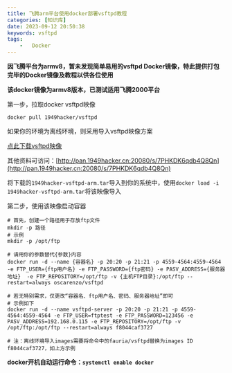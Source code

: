 ```yaml
---
title: 飞腾arm平台使用docker部署vsftpd教程
categories: [知识库]
date: 2023-09-12 20:50:38
keywords: vsftpd
tags:
    -   Docker
---
```


**因飞腾平台为armv8，暂未发现简单易用的vsftpd Docker镜像，特此提供打包完毕的Docker镜像及教程以供各位使用**

<!-- more -->

**该docker镜像为armv8版本，已测试适用飞腾2000平台**

第一步，拉取docker vsftpd映像

`docker pull 1949hacker/vsftpd`

如果你的环境为离线环境，则采用导入vsftpd映像方案

[点此下载vsftpd映像](http://pan.1949hacker.cn:20080/s/7PHKDK6qdb4Q8Qn/download?path=%2Fdocker%20images&files=1949hacker-vsftpd-arm.tar&downloadStartSecret=30n7yazxext)

其他资料可访问：[http://pan.1949hacker.cn:20080/s/7PHKDK6qdb4Q8Qn](http://pan.1949hacker.cn:20080/s/7PHKDK6qdb4Q8Qn)

将下载的`1949hacker-vsftpd-arm.tar`导入到你的系统中，使用`docker load -i 1949hacker-vsftpd-arm.tar`将该映像导入

第二步，使用该映像启动容器

```shell
# 首先，创建一个路径用于存放ftp文件
mkdir -p 路径
# 示例
mkdir -p /opt/ftp

# 请用你的参数替代{参数}内容
docker run -d --name {容器名} -p 20:20 -p 21:21 -p 4559-4564:4559-4564 -e FTP_USER={ftp用户名} -e FTP_PASSWORD={ftp密码} -e PASV_ADDRESS={服务器地址}  -e FTP_REPOSITORY=/opt/ftp -v {主机FTP目录}:/opt/ftp --restart=always oscarenzo/vsftpd

# 若无特别需求，仅更改“容器名、ftp用户名、密码、服务器地址”即可
# 示例如下
docker run -d --name vsftpd-server -p 20:20 -p 21:21 -p 4559-4564:4559-4564 -e FTP_USER=ftptest -e FTP_PASSWORD=123456 -e PASV_ADDRESS=192.168.0.115 -e FTP_REPOSITORY=/opt/ftp -v /opt/ftp:/opt/ftp --restart=always f8044caf3727

# 注：离线环境导入images需要将命令中的fauria/vsftpd替换为images ID f8044caf3727，如上方示例
```

**docker开机自动运行命令：`systemctl enable docker`**